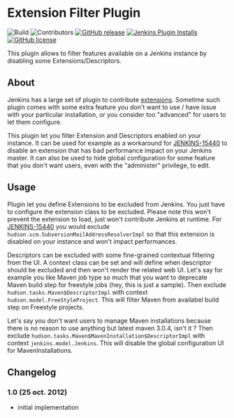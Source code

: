 # Extension Filter Plugin

![Build](https://ci.jenkins.io/job/Plugins/job/extension-filter-plugin/job/main/badge/icon)
![Contributors](https://img.shields.io/github/contributors/jenkinsci/extension-filter-plugin.svg?color=blue)
[![GitHub release](https://img.shields.io/github/release/jenkinsci/extension-filter-plugin.svg?label=changelog)](https://github.com/jenkinsci/extension-filter-plugin/releases/latest)
[![Jenkins Plugin Installs](https://img.shields.io/jenkins/plugin/i/extension-filter.svg?color=blue)](https://plugins.jenkins.io/extension-filter)
[![GitHub license](https://img.shields.io/github/license/jenkinsci/extension-filter-plugin)](https://github.com/jenkinsci/extension-filter-plugin/blob/main/LICENSE.md)

This plugin allows to filter features available on a Jenkins instance by
disabling some Extensions/Descriptors.

## About

Jenkins has a large set of plugin to contribute
[extensions](https://wiki.jenkins.io/display/JENKINS/Extension+points).
Sometime such plugin comes with some extra feature you don't want to use
/ have issue with your particular installation, or you consider too
"advanced" for users to let them configure.

This plugin let you filter Extension and Descriptors enabled on your
instance. It can be used for example as a workaround for
[JENKINS-15440](https://issues.jenkins-ci.org/browse/JENKINS-15440) to
disable an extension that has bad performance impact on your Jenkins
master. It can also be used to hide global configuration for some
feature that you don't want users, even with the "administer" privilege,
to edit.

## Usage

Plugin let you define Extensions to be excluded from Jenkins. You just
have to configure the extension class to be excluded. Please note this
won't prevent the extension to load, just won't contribute Jenkins at
runtime. For
[JENKINS-15440](https://issues.jenkins-ci.org/browse/JENKINS-15440) you
would exclude `hudson.scm.SubversionMailAddressResolverImpl` so that
this extension is disabled on your instance and won't impact
performances.

Descriptors can be excluded with some fine-grained contextual filtering
from the UI. A context class can be set and will define when descriptor
should be excluded and then won't render the related web UI. Let's say
for example you like Maven job type so much that you want to deprecate
Maven build step for freestyle jobs (hey, this is just a sample). Then
exclude `hudson.tasks.Maven$DescriptorImpl` with context
`hudson.model.FreeStyleProject`. This will filter Maven from availabel
build step on Freestyle projects.

Let's say you don't want users to manage Maven installations because
there is no reason to use anything but latest maven 3.0.4, isn't it ?
Then exclude `hudson.tasks.Maven$MavenInstallation$DescriptorImpl` with
context `jenkins.model.Jenkins`. This will disable the global
configuration UI for MavenInstallations.

## Changelog

### 1.0 (25 oct. 2012)

-   initial implementation
